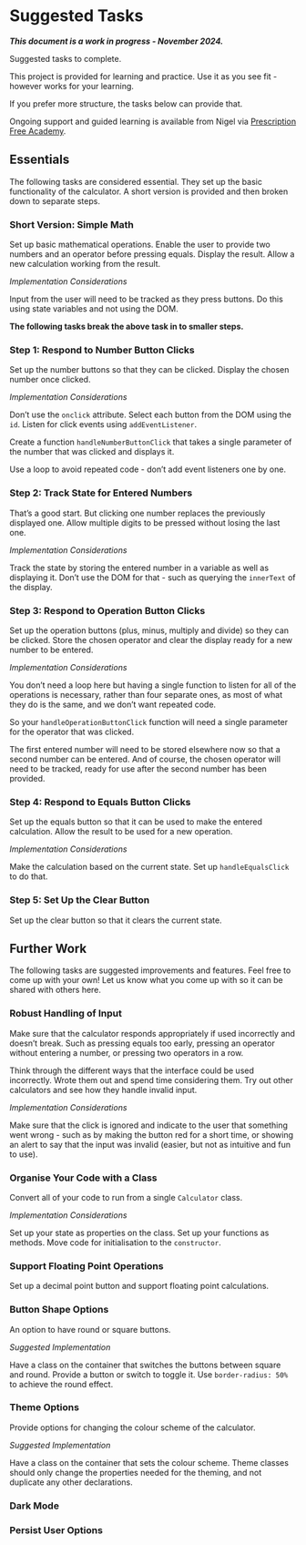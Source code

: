 # Suggested Tasks

***This document is a work in progress - November 2024.***

Suggested tasks to complete.

This project is provided for learning and practice. Use it as you see fit - however works for your learning.

If you prefer more structure, the tasks below can provide that.

Ongoing support and guided learning is available from Nigel via [Prescription Free Academy](https://prescriptionfree.academy/).

## Essentials

The following tasks are considered essential. They set up the basic functionality of the calculator. A short version is provided and then broken down to separate steps.

### Short Version: Simple Math

Set up basic mathematical operations. Enable the user to provide two numbers and an operator before pressing equals. Display the result. Allow a new calculation working from the result.

*Implementation Considerations*

Input from the user will need to be tracked as they press buttons. Do this using state variables and not using the DOM.

**The following tasks break the above task in to smaller steps.**

### Step 1: Respond to Number Button Clicks

Set up the number buttons so that they can be clicked. Display the chosen number once clicked.

*Implementation Considerations*

Don’t use the `onclick` attribute. Select each button from the DOM using the `id`. Listen for click events using `addEventListener`.

Create a function `handleNumberButtonClick` that takes a single parameter of the number that was clicked and displays it.

Use a loop to avoid repeated code - don’t add event listeners one by one.

### Step 2: Track State for Entered Numbers

That’s a good start. But clicking one number replaces the previously displayed one. Allow multiple digits to be pressed without losing the last one.

*Implementation Considerations*

Track the state by storing the entered number in a variable as well as displaying it. Don’t use the DOM for that - such as querying the `innerText` of the display.

### Step 3: Respond to Operation Button Clicks

Set up the operation buttons (plus, minus, multiply and divide) so they can be clicked. Store the chosen operator and clear the display ready for a new number to be entered.

*Implementation Considerations*

You don’t need a loop here but having a single function to listen for all of the operations is necessary, rather than four separate ones, as most of what they do is the same, and we don’t want repeated code.

So your `handleOperationButtonClick` function will need a single parameter for the operator that was clicked.

The first entered number will need to be stored elsewhere now so that a second number can be entered. And of course, the chosen operator will need to be tracked, ready for use after the second number has been provided.

### Step 4: Respond to Equals Button Clicks

Set up the equals button so that it can be used to make the entered calculation. Allow the result to be used for a new operation.

*Implementation Considerations*

Make the calculation based on the current state. Set up `handleEqualsClick` to do that.

### Step 5: Set Up the Clear Button

Set up the clear button so that it clears the current state.

## Further Work

The following tasks are suggested improvements and features. Feel free to come up with your own! Let us know what you come up with so it can be shared with others here.

### Robust Handling of Input

Make sure that the calculator responds appropriately if used incorrectly and doesn’t break. Such as pressing equals too early, pressing an operator without entering a number, or pressing two operators in a row.

Think through the different ways that the interface could be used incorrectly. Wrote them out and spend time considering them. Try out other calculators and see how they handle invalid input.

*Implementation Considerations*

Make sure that the click is ignored and indicate to the user that something went wrong - such as by making the button red for a short time, or showing an alert to say that the input was invalid (easier, but not as intuitive and fun to use).

### Organise Your Code with a Class

Convert all of your code to run from a single `Calculator` class.

*Implementation Considerations*

Set up your state as properties on the class. Set up your functions as methods. Move code for initialisation to the `constructor`.

### Support Floating Point Operations

Set up a decimal point button and support floating point calculations.

### Button Shape Options

An option to have round or square buttons.

*Suggested Implementation*

Have a class on the container that switches the buttons between square and round. Provide a button or switch to toggle it. Use `border-radius: 50%` to achieve the round  effect.

### Theme Options

Provide options for changing the colour scheme of the calculator.

*Suggested Implementation*

Have a class on the container that sets the colour scheme. Theme classes should only change the properties needed for the theming, and not duplicate any other declarations.

### Dark Mode

### Persist User Options

